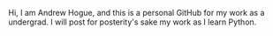 Hi, I am Andrew Hogue, and this is a personal GitHub for my work as a undergrad. 
I will post for posterity's sake my work as I learn Python.
